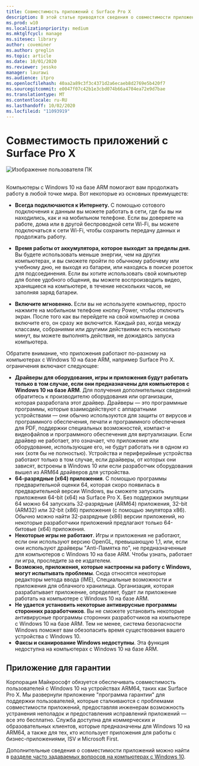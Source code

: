```yaml
---
title: Совместимость приложений с Surface Pro X
description: В этой статье приводятся сведения о совместимости приложений для компьютеров с процессорами Surface Pro X ARM.
ms.prod: w10
ms.localizationpriority: medium
ms.mktglfcycl: manage
ms.sitesec: library
author: coveminer
ms.author: greglin
ms.topic: article
ms.date: 10/01/2020
ms.reviewer: jessko
manager: laurawi
ms.audience: itpro
ms.openlocfilehash: 40aa2a89c3f3c4371d2a6ecaeb8d2769e5b420f7
ms.sourcegitcommit: e0047f07c42b1e3cbd074b66a4704ea72e9d7bae
ms.translationtype: MT
ms.contentlocale: ru-RU
ms.lasthandoff: 10/02/2020
ms.locfileid: "11093919"
---
```

# Совместимость приложений с Surface Pro X



 ![Изображение пользователя ПК](images/4527790_en_4.png)<br><br>



Компьютеры с Windows 10 на базе ARM помогают вам продолжать работу в любой точке мира. Вот некоторые из основных преимуществ:

- **Всегда подключаются к Интернету.** С помощью сотового подключения к данным вы можете работать в сети, где бы вы ни находились, как и на мобильном телефоне. Если вы доверяете на работе, дома или в другой беспроводной сети Wi-Fi, вы можете подключаться к сети Wi-Fi, чтобы сохранить передачу данных и продолжать работу.

- **Время работы от аккумулятора, которое выходит за пределы дня.**  Вы будете использовать меньше энергии, чем на других компьютерах, и вы сможете пройти по обычному рабочему или учебному дню, не выходя из батареи, или находясь в поиске розеток для подсоединения. Если вы хотите использовать свой компьютер для более удобного общения, вы можете воспроизводить видео, хранящиеся на компьютере, в течение нескольких часов, не заполняя заряд батареи.

- **Включите мгновенно.** Если вы не используете компьютер, просто нажмите на мобильном телефоне кнопку Power, чтобы отключить экран. После того как вы перейдете на свой компьютер и снова включите его, он сразу же включится. Каждый раз, когда между классами, собраниями или другими действиями есть несколько минут, вы можете выполнять действия, не дожидаясь запуска компьютера.

Обратите внимание, что приложения работают по-разному на компьютерах с Windows 10 на базе ARM, например Surface Pro X. ограничения включают следующее:

- **Драйверы для оборудования, игры и приложения будут работать только в том случае, если они предназначены для компьютеров с Windows 10 на базе ARM**. Для получения дополнительных сведений обратитесь к производителю оборудования или организации, которая разработала этот драйвер. Драйверы — это программные программы, которые взаимодействуют с аппаратными устройствами — они обычно используются для защиты от вирусов и программного обеспечения, печати и программного обеспечения для PDF, поддержки специальных возможностей, компакт-и видеофайлов и программного обеспечения для виртуализации. Если драйвер не работает, это означает, что приложение или оборудование, использующие его, не будут работать ни в одном из них (хотя бы не полностью). Устройства и периферийные устройства работают только в том случае, если драйверы, от которых они зависят, встроены в Windows 10 или если разработчик оборудования вышел из ARM64 драйверов для устройства.
- **64-разрядные (x64) приложения**. С помощью программы предварительной оценки 64, которая скоро появилась в предварительной версии Windows, вы сможете запускать приложения 64-bit (x64) на Surface Pro X. Без поддержки эмуляции 64 можно 64 запускать 32-разрядные (ARM64) приложения, 32-bit (ARM32) или 32-bit (x86) приложения (с помощью эмулятора x86). Обычно можно найти 32-разрядные (x86) версии приложений, но некоторые разработчики приложений предлагают только 64-битовые (x64) приложения.
- **Некоторые игры не работают**. Игры и приложения не работают, если они используют версию OpenGL, превышающую 1,1, или, если они используют драйверы "Anti-Памятка по", не предназначенные для компьютеров с Windows 10 на базе ARM. Чтобы узнать, работает ли игра, проследите за ее издателем.
- **Возможно, приложения, которые настроены на работу с Windows, могут испытывать проблемы**. Сюда относятся некоторые редакторы метода ввода (IME), Специальные возможности и приложения для облачного хранилища. Организация, которая разрабатывает приложение, определяет, будет ли приложение работать на компьютере с Windows 10 на базе ARM.
- **Не удается установить некоторые антивирусные программы сторонних разработчиков**. Вы не сможете установить некоторые антивирусные программы сторонних разработчиков на компьютере с Windows 10 на базе ARM. Тем не менее, система безопасности Windows поможет вам обезопасить время существования вашего устройства с Windows 10.
- **Факсы и сканирование Windows недоступны**. Эта функция недоступна на компьютерах с Windows 10 на базе ARM.

##  <a name="app-assure"></a>Приложение для гарантии

Корпорация Майкрософт обязуется обеспечивать совместимость пользователей с Windows 10 на устройствах ARM64, таких как Surface Pro X. Мы развернули приложение "программа гарантии" для поддержки пользователей, которые сталкиваются с проблемами совместимости приложений, предоставляя инженерам возможность устранения неполадок и предоставления исправлений приложений — все это бесплатно. Служба доступна для коммерческих и образовательных клиентов, которые предназначены для Windows 10 на ARM64, а также для тех, кто использует приложения для работы с бизнес-приложениями, ISV и Microsoft First. 

Дополнительные сведения о совместимости приложений можно найти в [разделе часто задаваемых вопросов на компьютерах с Windows 10](https://support.microsoft.com/en-us/help/4521606).
